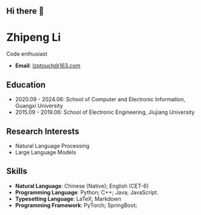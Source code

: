 ## Hi there 👋

<!--
**lzptouch/lzptouch** is a ✨ _special_ ✨ repository because its `README.md` (this file) appears on your GitHub profile.

Here are some ideas to get you started:

- 🔭 I’m currently working on ...
- 🌱 I’m currently learning ...
- 👯 I’m looking to collaborate on ...
- 🤔 I’m looking for help with ...
- 💬 Ask me about ...
- 📫 How to reach me: ...
- 😄 Pronouns: ...
- ⚡ Fun fact: ...
-->
# Zhipeng Li
Code enthusiast 

- **Email**: lzptouch@163.com  


## Education
- 2020.09 - 2024.06: School of Computer and Electronic Information, Guangxi University  
- 2015.09 - 2019.06: School of Electronic Engineering, Jiujiang University  


## Research Interests
- Natural Language Processing  
- Large Language Models  


## Skills
- **Natural Language**: Chinese (Native); English (CET-6)
- **Programming Language**: Python; C++; Java; JavaScript. 
- **Typesetting Language**: LaTeX; Markdown  
- **Programming Framework**: PyTorch; SpringBoot;




<!-- 可选：添加个人头像（需将图片放入仓库，如 assets/avatar.jpg） -->
<!-- ![Yaowei Zheng](assets/avatar.jpg) -->

<!-- 可选：添加 GitHub 统计卡片（通过第三方服务生成） -->
<!-- [![GitHub Stats](https://github-readme-stats.vercel.app/api?username=hiyouga&show_icons=true)](https://github.com/hiyouga) -->
